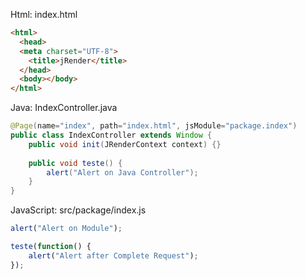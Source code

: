 Html: index.html

```html
<html>
  <head>
  <meta charset="UTF-8">
    <title>jRender</title>
  </head>
  <body></body>
</html>
````
Java: IndexController.java

```java
@Page(name="index", path="index.html", jsModule="package.index")
public class IndexController extends Window {
    public void init(JRenderContext context) {}
    
    public void teste() {
    	alert("Alert on Java Controller");	
    }
}
```
JavaScript: src/package/index.js

```javascript
alert("Alert on Module");

teste(function() {
	alert("Alert after Complete Request");	
});
```
